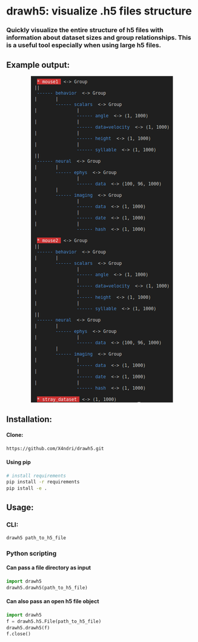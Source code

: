 # drawh5: visualize .h5 files structure  
### Quickly visualize the entire structure of h5 files with information about dataset sizes and group relationships. This is a useful tool especially when using large h5 files.

## Example output:
<!-- <div style="text-align:center">
<img src="./resources/output.png" text-align="center">
</div> -->
<p align="center">
  <img src="./resources/output.png" alt="Sublime's custom image"/>
</p>

## Installation:
#### Clone:
```bash
https://github.com/X4ndri/drawh5.git
```

#### Using pip
```bash
# install requirements
pip install -r requirements
pip istall -e .
```
## Usage:
### CLI:
```bash
drawh5 path_to_h5_file
```
### Python scripting
#### Can pass a file directory as input
```python
import drawh5
drawh5.drawh5(path_to_h5_file)
```
#### Can also pass an open h5 file object
```python
import drawh5
f = drawh5.h5.File(path_to_h5_file)
drawh5.drawh5(f)
f.close()
```